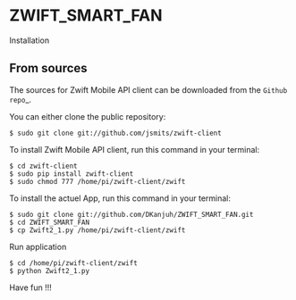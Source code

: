 # ZWIFT_SMART_FAN

Installation

From sources
------------

The sources for Zwift Mobile API client can be downloaded from the `Github repo`_.

You can either clone the public repository:



    $ sudo git clone git://github.com/jsmits/zwift-client
    
   

To install Zwift Mobile API client, run this command in your terminal:

    $ cd zwift-client
    $ sudo pip install zwift-client
    $ sudo chmod 777 /home/pi/zwift-client/zwift


To install the actuel App, run this command in your terminal:

    $ sudo git clone git://github.com/DKanjuh/ZWIFT_SMART_FAN.git
    $ cd ZWIFT_SMART_FAN
    $ cp Zwift2_1.py /home/pi/zwift-client/zwift
   
 Run application

    $ cd /home/pi/zwift-client/zwift
    $ python Zwift2_1.py
    
    
    
    
Have fun !!!
    
